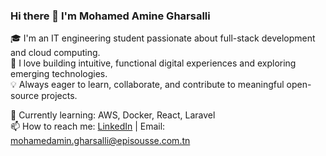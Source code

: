 ### Hi there 👋 I'm Mohamed Amine Gharsalli

🎓 I'm an IT engineering student passionate about full-stack development and cloud computing.  
🚀 I love building intuitive, functional digital experiences and exploring emerging technologies.  
💡 Always eager to learn, collaborate, and contribute to meaningful open-source projects.

🌱 Currently learning: AWS, Docker, React, Laravel  
📫 How to reach me: [LinkedIn](https://www.linkedin.com/in/gharsalli-med-amine-6161a7266) | Email: mohamedamin.gharsalli@episousse.com.tn 
